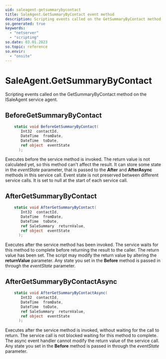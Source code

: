 ```yaml
---
uid: saleagent-getsummarybycontact
title: SaleAgent.GetSummaryByContact event method
description: Scripting events called on the GetSummaryByContact method on the SaleAgent service agent.
so.generated: true
keywords:
  - "netserver"
  - "scripting"
so.date: 03.01.2023
so.topic: reference
so.envir:
  - "onsite"
---
```

# SaleAgent.GetSummaryByContact

Scripting events called on the <see cref='M:SuperOffice.CRM.Services.ISaleAgent.GetSummaryByContact'>GetSummaryByContact</see> method on the <see cref='ISaleAgent'>ISaleAgent</see>  service agent.

## BeforeGetSummaryByContact
```cs
    static void BeforeGetSummaryByContact(
       Int32  contactId,
       DateTime  fromDate,
       DateTime  toDate,
       ref object  eventState
      );
```
Executes before the service method is invoked.
The return value is not calculated yet, so this method can't affect the result.
It can store some state in the *eventState* parameter, that is passed to the **After** and **AfterAsync** methods in this service call.
Event state is not preserved between different service calls. It is set to null at the start of each service call.
## AfterGetSummaryByContact
```cs
    static void AfterGetSummaryByContact(
       Int32  contactId,
       DateTime  fromDate,
       DateTime  toDate,
       ref SaleSummary  returnValue,
       ref object  eventState
      );
```
Executes after the service method has been invoked. The service waits for this method to complete before returning the result to the caller.
The return value has been set. The script may modify the return value by altering the **returnValue** parameter.
Any state you set in the **Before** method is passed in through the *eventState* parameter.
## AfterGetSummaryByContactAsync
```cs
    static void AfterGetSummaryByContactAsync(
       Int32  contactId,
       DateTime  fromDate,
       DateTime  toDate,
       ref SaleSummary  returnValue,
       ref object  eventState
      );
```
Executes after the service method is invoked, without waiting for the call to return.
The service call is not blocked waiting for this method to complete.
The async event handler cannot modify the return value of the service call.
Any state you set in the **Before** method is passed in through the *eventState* parameter.

